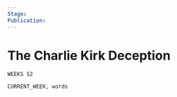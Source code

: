 ```yaml
---
Stage:
Publication:
---
```

# The Charlie Kirk Deception 


```ktr-heatmap
WEEKS 52
```

```ktr-slots
CURRENT_WEEK, words
```
```ktr-entries
```


